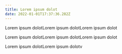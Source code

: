 ```yaml
---
title: Lorem ipsum dolot
date: 2022-01-01T17:37:36.282Z
---
```

Lorem ipsum dolotLorem ipsum dolotLorem ipsum dolot

Lorem ipsum dolotLorem ipsum dolotLorem ipsum dolot

Lorem ipsum dolotLorem ipsum dolotv
